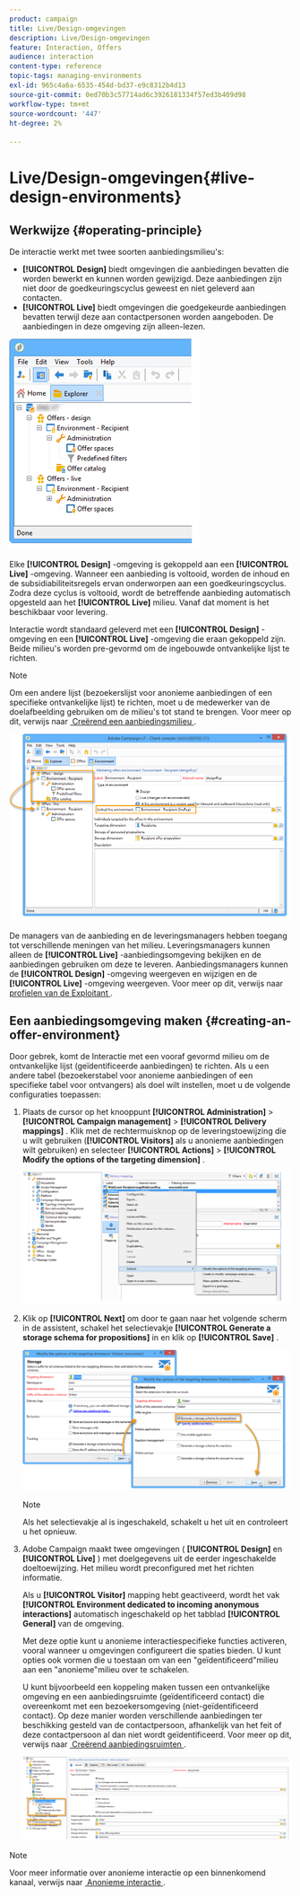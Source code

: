 ```yaml
---
product: campaign
title: Live/Design-omgevingen
description: Live/Design-omgevingen
feature: Interaction, Offers
audience: interaction
content-type: reference
topic-tags: managing-environments
exl-id: 965c4a6a-6535-454d-bd37-e9c8312b4d13
source-git-commit: 0ed70b3c57714ad6c3926181334f57ed3b409d98
workflow-type: tm+mt
source-wordcount: '447'
ht-degree: 2%

---
```


# Live/Design-omgevingen{#live-design-environments}



## Werkwijze {#operating-principle}

De interactie werkt met twee soorten aanbiedingsmilieu&#39;s:

* **[!UICONTROL Design]** biedt omgevingen die aanbiedingen bevatten die worden bewerkt en kunnen worden gewijzigd. Deze aanbiedingen zijn niet door de goedkeuringscyclus geweest en niet geleverd aan contacten.
* **[!UICONTROL Live]** biedt omgevingen die goedgekeurde aanbiedingen bevatten terwijl deze aan contactpersonen worden aangeboden. De aanbiedingen in deze omgeving zijn alleen-lezen.

![](assets/offer_environments_overview_001.png)

Elke **[!UICONTROL Design]** -omgeving is gekoppeld aan een **[!UICONTROL Live]** -omgeving. Wanneer een aanbieding is voltooid, worden de inhoud en de subsidiabiliteitsregels ervan onderworpen aan een goedkeuringscyclus. Zodra deze cyclus is voltooid, wordt de betreffende aanbieding automatisch opgesteld aan het **[!UICONTROL Live]** milieu. Vanaf dat moment is het beschikbaar voor levering.

Interactie wordt standaard geleverd met een **[!UICONTROL Design]** -omgeving en een **[!UICONTROL Live]** -omgeving die eraan gekoppeld zijn. Beide milieu&#39;s worden pre-gevormd om de ingebouwde ontvankelijke lijst te richten.

>[!NOTE]
>
>Om een andere lijst (bezoekerslijst voor anonieme aanbiedingen of een specifieke ontvankelijke lijst) te richten, moet u de medewerker van de doelafbeelding gebruiken om de milieu&#39;s tot stand te brengen. Voor meer op dit, verwijs naar [&#x200B; Creërend een aanbiedingsmilieu &#x200B;](#creating-an-offer-environment).

![](assets/offer_environments_overview_002.png)

De managers van de aanbieding en de leveringsmanagers hebben toegang tot verschillende meningen van het milieu. Leveringsmanagers kunnen alleen de **[!UICONTROL Live]** -aanbiedingsomgeving bekijken en de aanbiedingen gebruiken om deze te leveren. Aanbiedingsmanagers kunnen de **[!UICONTROL Design]** -omgeving weergeven en wijzigen en de **[!UICONTROL Live]** -omgeving weergeven. Voor meer op dit, verwijs naar [&#x200B; profielen van de Exploitant &#x200B;](../../interaction/using/operator-profiles.md).

## Een aanbiedingsomgeving maken {#creating-an-offer-environment}

Door gebrek, komt de Interactie met een vooraf gevormd milieu om de ontvankelijke lijst (geïdentificeerde aanbiedingen) te richten. Als u een andere tabel (bezoekerstabel voor anonieme aanbiedingen of een specifieke tabel voor ontvangers) als doel wilt instellen, moet u de volgende configuraties toepassen:

1. Plaats de cursor op het knooppunt **[!UICONTROL Administration]** > **[!UICONTROL Campaign management]** > **[!UICONTROL Delivery mappings]** . Klik met de rechtermuisknop op de leveringstoewijzing die u wilt gebruiken (**[!UICONTROL Visitors]** als u anonieme aanbiedingen wilt gebruiken) en selecteer **[!UICONTROL Actions]** > **[!UICONTROL Modify the options of the targeting dimension]** .

   ![](assets/offer_env_anonymous_001.png)

1. Klik op **[!UICONTROL Next]** om door te gaan naar het volgende scherm in de assistent, schakel het selectievakje **[!UICONTROL Generate a storage schema for propositions]** in en klik op **[!UICONTROL Save]** .

   ![](assets/offer_env_anonymous_002.png)

   >[!NOTE]
   >
   >Als het selectievakje al is ingeschakeld, schakelt u het uit en controleert u het opnieuw.

1. Adobe Campaign maakt twee omgevingen ( **[!UICONTROL Design]** en **[!UICONTROL Live]** ) met doelgegevens uit de eerder ingeschakelde doeltoewijzing. Het milieu wordt preconfigured met het richten informatie.

   Als u **[!UICONTROL Visitor]** mapping hebt geactiveerd, wordt het vak **[!UICONTROL Environment dedicated to incoming anonymous interactions]** automatisch ingeschakeld op het tabblad **[!UICONTROL General]** van de omgeving.

   Met deze optie kunt u anonieme interactiespecifieke functies activeren, vooral wanneer u omgevingen configureert die spaties bieden. U kunt opties ook vormen die u toestaan om van een &quot;geïdentificeerd&quot;milieu aan een &quot;anonieme&quot;milieu over te schakelen.

   U kunt bijvoorbeeld een koppeling maken tussen een ontvankelijke omgeving en een aanbiedingsruimte (geïdentificeerd contact) die overeenkomt met een bezoekersomgeving (niet-geïdentificeerd contact). Op deze manier worden verschillende aanbiedingen ter beschikking gesteld van de contactpersoon, afhankelijk van het feit of deze contactpersoon al dan niet wordt geïdentificeerd. Voor meer op dit, verwijs naar [&#x200B; Creërend aanbiedingsruimten &#x200B;](../../interaction/using/creating-offer-spaces.md).

   ![](assets/offer_env_anonymous_003.png)

>[!NOTE]
>
>Voor meer informatie over anonieme interactie op een binnenkomend kanaal, verwijs naar [&#x200B; Anonieme interactie &#x200B;](../../interaction/using/anonymous-interactions.md).
